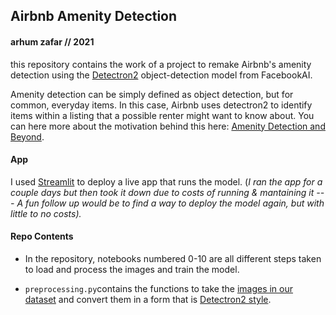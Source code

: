 ## Airbnb Amenity Detection

#### arhum zafar // 2021

this repository contains the work of a project to remake Airbnb's amenity detection using the [Detectron2](https://github.com/facebookresearch/detectron2) object-detection model from FacebookAI.

Amenity detection can be simply defined as object detection, but for common, everyday items. In this case, Airbnb uses detectron2 to identify items within a listing that a possible renter might want to know about. You can here more about the motivation behind this here: [Amenity Detection and Beyond](https://medium.com/airbnb-engineering/amenity-detection-and-beyond-new-frontiers-of-computer-vision-at-airbnb-144a4441b72e).

#### App

I used [Streamlit](https://streamlit.io/) to deploy a live app that runs the model. (*I ran the app for a couple days but then took it down due to costs of running & mantaining it --- A fun follow up would be to find a way to deploy the model again, but with little to no costs).*

#### Repo Contents

- In the repository, notebooks numbered 0-10 are all different steps taken to load and process the images and train the model. 

- `preprocessing.py`contains the functions to take the [images in our dataset](https://storage.googleapis.com/openimages/web/index.html) and convert them in a form that is [Detectron2 style](https://detectron2.readthedocs.io/tutorials/datasets.html).
